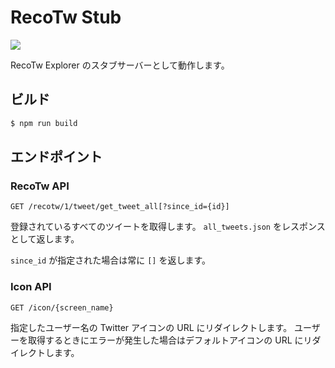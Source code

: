 RecoTw Stub
===========

[![][workflow-badge]][workflow-link]

RecoTw Explorer のスタブサーバーとして動作します。

## ビルド

```bash
$ npm run build
```

## エンドポイント

### RecoTw API

```
GET /recotw/1/tweet/get_tweet_all[?since_id={id}]
```

登録されているすべてのツイートを取得します。
`all_tweets.json` をレスポンスとして返します。

`since_id` が指定された場合は常に `[]` を返します。

### Icon API

```
GET /icon/{screen_name}
```

指定したユーザー名の Twitter アイコンの URL にリダイレクトします。
ユーザーを取得するときにエラーが発生した場合はデフォルトアイコンの URL にリダイレクトします。

[workflow-link]:    https://github.com/RecoTwExplorer/RecoTwStub/actions?query=branch:master
[workflow-badge]:   https://img.shields.io/github/workflow/status/RecoTwExplorer/RecoTwStub/CI%20Workflow/master.svg?style=flat-square
